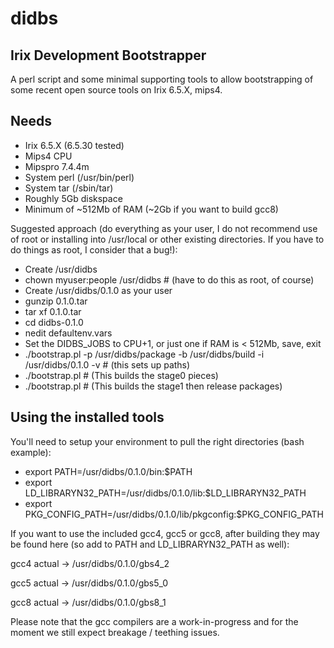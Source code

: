 # didbs

## Irix Development Bootstrapper

A perl script and some minimal supporting tools to allow bootstrapping of some recent open source tools on Irix 6.5.X, mips4.
## Needs

* Irix 6.5.X (6.5.30 tested)
* Mips4 CPU
* Mipspro 7.4.4m
* System perl (/usr/bin/perl)
* System tar (/sbin/tar)
* Roughly 5Gb diskspace
* Minimum of ~512Mb of RAM (~2Gb if you want to build gcc8)

Suggested approach (do everything as your user, I do not recommend use of root or installing into /usr/local or other existing directories. If you have to do things as root, I consider that a bug!):

* Create /usr/didbs
* chown myuser:people /usr/didbs # (have to do this as root, of course)
* Create /usr/didbs/0.1.0 as your user
* gunzip 0.1.0.tar
* tar xf 0.1.0.tar
* cd didbs-0.1.0
* nedit defaultenv.vars
* Set the DIDBS_JOBS to CPU+1, or just one if RAM is < 512Mb, save, exit
* ./bootstrap.pl -p /usr/didbs/package -b /usr/didbs/build -i /usr/didbs/0.1.0 -v # (this sets up paths)
* ./bootstrap.pl # (This builds the stage0 pieces)
* ./bootstrap.pl # (This builds the stage1 then release packages)

## Using the installed tools

You'll need to setup your environment to pull the right directories (bash example):

* export PATH=/usr/didbs/0.1.0/bin:$PATH
* export LD_LIBRARYN32_PATH=/usr/didbs/0.1.0/lib:$LD_LIBRARYN32_PATH
* export PKG_CONFIG_PATH=/usr/didbs/0.1.0/lib/pkgconfig:$PKG_CONFIG_PATH

If you want to use the included gcc4, gcc5 or gcc8, after building they may be found here (so add to PATH and LD_LIBRARYN32_PATH as well):

gcc4 actual -> /usr/didbs/0.1.0/gbs4_2

gcc5 actual -> /usr/didbs/0.1.0/gbs5_0

gcc8 actual -> /usr/didbs/0.1.0/gbs8_1

Please note that the gcc compilers are a work-in-progress and for the moment we still expect breakage / teething issues.
